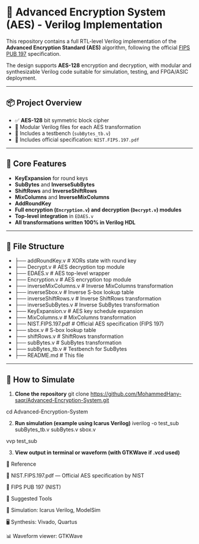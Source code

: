 # 🔐 Advanced Encryption System (AES) - Verilog Implementation

This repository contains a full RTL-level Verilog implementation of the **Advanced Encryption Standard (AES)** algorithm, following the official [FIPS PUB 197](https://csrc.nist.gov/publications/detail/fips/197/final) specification.

The design supports **AES-128** encryption and decryption, with modular and synthesizable Verilog code suitable for simulation, testing, and FPGA/ASIC deployment.

---

## 📦 Project Overview

- ✅ **AES-128** bit symmetric block cipher  
- 🧩 Modular Verilog files for each AES transformation  
- 🧪 Includes a testbench (`subBytes_tb.v`)  
- 📄 Includes official specification: `NIST.FIPS.197.pdf`

---

## 🧠 Core Features

- **KeyExpansion** for round keys  
- **SubBytes** and **InverseSubBytes**  
- **ShiftRows** and **InverseShiftRows**  
- **MixColumns** and **InverseMixColumns**  
- **AddRoundKey**  
- **Full encryption (`Encryption.v`) and decryption (`Decrypt.v`) modules**  
- **Top-level integration** in `EDAES.v`  
- **All transformations written 100% in Verilog HDL**

---

## 📁 File Structure

- ├── addRoundKey.v # XORs state with round key
- ├── Decrypt.v # AES decryption top module
- ├── EDAES.v # AES top-level wrapper
- ├── Encryption.v # AES encryption top module
- ├── inverseMixColumns.v # Inverse MixColumns transformation
- ├── inverseSbox.v # Inverse S-box lookup table
- ├── inverseShiftRows.v # Inverse ShiftRows transformation
- ├── inverseSubBytes.v # Inverse SubBytes transformation
- ├── KeyExpansion.v # AES key schedule expansion
- ├── MixColumns.v # MixColumns transformation
- ├── NIST.FIPS.197.pdf # Official AES specification (FIPS 197)
- ├── sbox.v # S-box lookup table
- ├── shiftRows.v # ShiftRows transformation
- ├── subBytes.v # SubBytes transformation
- ├── subBytes_tb.v # Testbench for SubBytes
- ├── README.md # This file

---

## 🚀 How to Simulate

1. **Clone the repository**
git clone https://github.com/MohammedHany-saqr/Advanced-Encryption-System.git

cd Advanced-Encryption-System


2. **Run simulation (example using Icarus Verilog)**
iverilog -o test_sub subBytes_tb.v subBytes.v sbox.v

vvp test_sub

3. **View output in terminal or waveform (with GTKWave if .vcd used)**






📖 Reference

📄 NIST.FIPS.197.pdf — Official AES specification by NIST

🔗 FIPS PUB 197 (NIST)




📘 Suggested Tools

🧪 Simulation: Icarus Verilog, ModelSim

🖥️ Synthesis: Vivado, Quartus

📊 Waveform viewer: GTKWave
